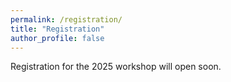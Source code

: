 ```yaml
---
permalink: /registration/
title: "Registration"
author_profile: false
---
```



Registration for the 2025 workshop will open soon.